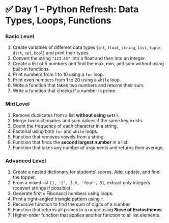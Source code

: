 # ✅ Day 1 – Python Refresh: Data Types, Loops, Functions

### **Basic Level**
1. Create variables of different data types (`int`, `float`, `string`, `list`, `tuple`, `dict`, `set`, `bool`) and print their types.  
2. Convert the string `"123.45"` into a float and then into an integer.  
3. Create a list of 5 numbers and find the max, min, and sum without using built-in functions.  
4. Print numbers from 1 to 10 using a `for` loop.  
5. Print even numbers from 1 to 20 using a `while` loop.  
6. Write a function that takes two numbers and returns their sum.  
7. Write a function that checks if a number is prime.  

### **Mid Level**
1. Remove duplicates from a list **without using `set()`**.  
2. Merge two dictionaries and sum values if the same key exists.  
3. Count the frequency of each character in a string.  
4. Factorial using both `for` and `while` loops.  
5. Function that removes vowels from a string.  
6. Function that finds the **second largest number** in a list.  
7. Function that takes any number of arguments and returns their average.  

### **Advanced Level**
1. Create a nested dictionary for students’ scores. Add, update, and find the topper.  
2. From a mixed list `[1, '2', 3.0, 'four', 5]`, extract only integers (convert strings if possible).  
3. Generate first `n` Fibonacci numbers using loops.  
4. Print a right-angled triangle pattern using `*`.  
5. Recursive function to find the sum of digits of a number.  
6. Function that returns all primes in a range using **Sieve of Eratosthenes**.  
7. Higher-order function that applies another function to all list elements.  
